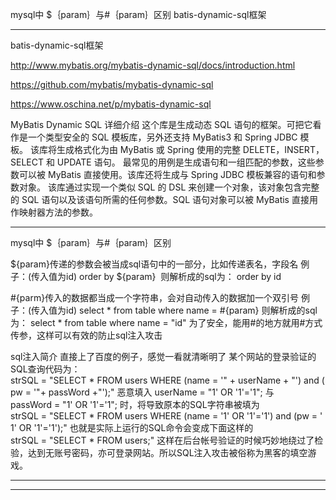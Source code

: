 mysql中 $｛param｝与#｛param｝区别
batis-dynamic-sql框架


---------------------------------------------------------------------------------------------------------------------

batis-dynamic-sql框架

http://www.mybatis.org/mybatis-dynamic-sql/docs/introduction.html

https://github.com/mybatis/mybatis-dynamic-sql



https://www.oschina.net/p/mybatis-dynamic-sql

MyBatis Dynamic SQL 详细介绍
这个库是生成动态 SQL 语句的框架。可把它看作是一个类型安全的 SQL 模板库，另外还支持 MyBatis3 和 Spring JDBC 模板。
该库将生成格式化为由 MyBatis 或 Spring 使用的完整 DELETE，INSERT，SELECT 和 UPDATE 语句。
最常见的用例是生成语句和一组匹配的参数，这些参数可以被 MyBatis 直接使用。该库还将生成与 Spring JDBC 模板兼容的语句和参数对象。
该库通过实现一个类似 SQL 的 DSL 来创建一个对象，该对象包含完整的 SQL 语句以及该语句所需的任何参数。SQL 语句对象可以被 MyBatis 直接用作映射器方法的参数。


---------------------------------------------------------------------------------------------------------------------
mysql中 $｛param｝与#｛param｝区别

${param}传递的参数会被当成sql语句中的一部分，比如传递表名，字段名
例子：(传入值为id)
order by ${param} 
则解析成的sql为：
order by id


#{parm}传入的数据都当成一个字符串，会对自动传入的数据加一个双引号
例子：(传入值为id)
select * from table where name = #{param}
则解析成的sql为：
select * from table where name = "id"
为了安全，能用#的地方就用#方式传参，这样可以有效的防止sql注入攻击


sql注入简介
直接上了百度的例子，感觉一看就清晰明了
某个网站的登录验证的SQL查询代码为：
strSQL = "SELECT * FROM users WHERE (name = '" + userName + "') and (pw = '"+ passWord +"');"
恶意填入
userName = "1' OR '1'='1";
与passWord = "1' OR '1'='1";
时，将导致原本的SQL字符串被填为
strSQL = "SELECT * FROM users WHERE (name = '1' OR '1'='1') and (pw = '1' OR '1'='1');"
也就是实际上运行的SQL命令会变成下面这样的
strSQL = "SELECT * FROM users;"
这样在后台帐号验证的时候巧妙地绕过了检验，达到无账号密码，亦可登录网站。所以SQL注入攻击被俗称为黑客的填空游戏。


---------------------------------------------------------------------------------------------------------------------





---------------------------------------------------------------------------------------------------------------------




